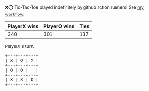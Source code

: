 :x::o: Tic-Tac-Toe played indefinitely by github action runners! See [my workflow](.github/workflows/play.yaml).

|PlayerX wins|PlayerO wins|Ties|
|-|-|-|
|340|301|137|

PlayerX's turn.

<pre>
+---+---+---+
| X | O | X |
+---+---+---+
| O | O |   |
+---+---+---+
| X | X | O |
+---+---+---+
</pre>